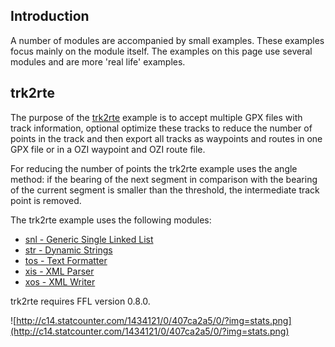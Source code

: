 ## Introduction ##

A number of modules are accompanied by small examples. These examples focus
mainly on the module itself. The examples on this page use several modules
and are more 'real life' examples.


## trk2rte ##

The purpose of the [trk2rte](http://ffl.googlecode.com/svn/trunk/examples/trk2rte.fs)
example is to accept multiple GPX files with track information, optional optimize
these tracks to reduce the number of points in the track and then export all tracks
as waypoints and routes in one GPX file or in a OZI waypoint and OZI route file.

For reducing the number of points the trk2rte example uses the angle method:
if the bearing of the next segment in comparison with the bearing of the current
segment is smaller than the threshold, the intermediate track point is removed.

The trk2rte example uses the following modules:
  * [snl - Generic Single Linked List](snl.md)
  * [str - Dynamic Strings](str.md)
  * [tos - Text Formatter](tos.md)
  * [xis - XML Parser](xis.md)
  * [xos - XML Writer](xos.md)

trk2rte requires FFL version 0.8.0.

![http://c14.statcounter.com/1434121/0/407ca2a5/0/?img=stats.png](http://c14.statcounter.com/1434121/0/407ca2a5/0/?img=stats.png)